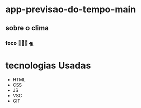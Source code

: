 # app-previsao-do-tempo-main
 
## sobre o clima

### foco 🖖🤟🚀🛸



# tecnologias Usadas
- HTML
- CSS
- JS
- VSC
- GIT
